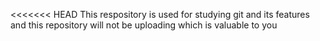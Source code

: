 <<<<<<< HEAD
This respository is used for studying git and its features and this repository will not be uploading which is valuable to you
